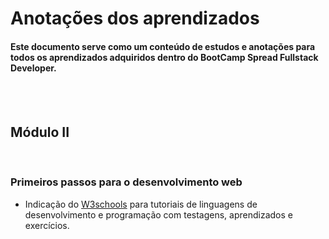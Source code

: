 <h1> Anotações dos aprendizados</h1>

<h4> Este documento serve como um conteúdo de estudos e anotações para todos os aprendizados adquiridos dentro do BootCamp Spread Fullstack Developer.</h4>
</br></br>
<h2> <b>Módulo II</b></h2>
</br>
<h3><b>Primeiros passos para o desenvolvimento web</b></h3>
<p> 
<ul>
    <li>
    Indicação do <a href="http://www.w3school.com">W3schools</a> para tutoriais de linguagens de desenvolvimento e programação com testagens, aprendizados e exercícios.</p></li></lu>

